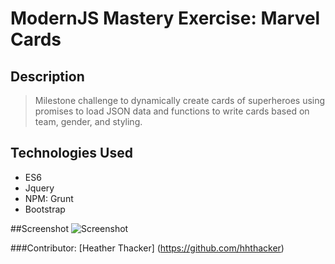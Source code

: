 # ModernJS Mastery Exercise: Marvel Cards
## Description
> Milestone challenge to dynamically create cards of superheroes using promises to load JSON data and functions to write cards based on team, gender, and styling.

## Technologies Used
* ES6
* Jquery
* NPM: Grunt
* Bootstrap

##Screenshot
![Screenshot]()


###Contributor:
[Heather Thacker] (https://github.com/hhthacker)